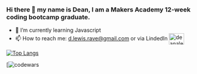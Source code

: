 ### Hi there 👋 my name is Dean, I am a Makers Academy 12-week coding bootcamp graduate.

<!-- 🔭 I’m currently working on exploring the potential of my final major project at Makers Academy called Sweepstake -->
- 🌱 I’m currently learning Javascript
- 📫 How to reach me: d.lewis.rave@gmail.com or via LindedIn <a href="https://www.linkedin.com/in/deanalewis/" target="blank"><img align="center" src="https://raw.githubusercontent.com/rahuldkjain/github-profile-readme-generator/master/src/images/icons/Social/linked-in-alt.svg" alt="deanalewis" height="30" width="40" /></a>
<!--
**doinyne/doinyne** is a ✨ _special_ ✨ repository because its `README.md` (this file) appears on your GitHub profile.

Here are some ideas to get you started:


- 👯 I’m looking to collaborate on ...
- 🤔 I’m looking for help with ...
- 💬 Ask me about ...
- 📫 How to reach me: ...
- 😄 Pronouns: ...
- ⚡ Fun fact: ...
-->
<!-- 
![Visitors](https://api.visitorbadge.io/api/visitors?path=doinyne&labelColor=%2337d67a&countColor=%23555555) -->

[![Top Langs](https://github-readme-stats.vercel.app/api/top-langs/?username=doinyne&layout=compact)](https://github.com/doinyne/github-readme-stats)
<!-- - ⚡ Sweepstake Project -->
<!-- [![wakatime](https://wakatime.com/badge/user/84f770b7-133a-452b-a73b-784bd2380a0f/project/6dbdc6d7-bc8e-4b07-92f6-c123bade47b5.svg)](https://wakatime.com/badge/user/84f770b7-133a-452b-a73b-784bd2380a0f/project/6dbdc6d7-bc8e-4b07-92f6-c123bade47b5) -->
[![codewars](https://www.codewars.com/users/Doinyne/badges/small?theme=light)
